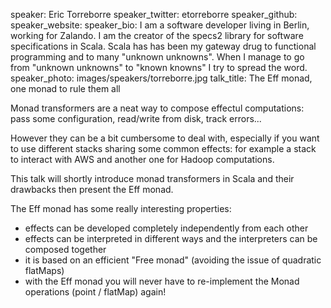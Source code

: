 speaker: Eric Torreborre
speaker_twitter: etorreborre
speaker_github: 
speaker_website: 
speaker_bio: I am a software developer living in Berlin, working for Zalando. I am the creator of the specs2 library for software specifications in Scala.
Scala has has been my gateway drug to functional programming and to many "unknown unknowns". When I manage to go from "unknown unknowns" to "known knowns" I try to spread the word.
speaker_photo: images/speakers/torreborre.jpg
talk_title: The Eff monad, one monad to rule them all



Monad transformers are a neat way to compose effectul computations: pass some configuration, read/write from disk, track errors...

However they can be a bit cumbersome to deal with, especially if you want to use different stacks sharing some common effects: for example a stack to interact with AWS and another one for Hadoop computations.

This talk will shortly introduce monad transformers in Scala and their drawbacks then present the Eff monad.

The Eff monad has some really interesting properties:
- effects can be developed completely independently from each other
- effects can be interpreted in different ways and the interpreters can be composed together
- it is based on an efficient "Free monad" (avoiding the issue of quadratic flatMaps)
- with the Eff monad you will never have to re-implement the Monad operations (point / flatMap) again!